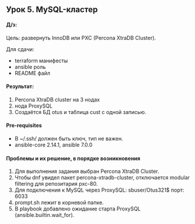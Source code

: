## Урок 5. MySQL-кластер

#### Д/з:
Цель:
развернуть InnoDB или PXC (Percona XtraDB Cluster).

Для сдачи:
* terraform манифесты
* ansible роль
* README файл
#### Результат:
1. Percona XtraDB cluster на 3 нодах
2. нода ProxySQL
3. Создаётся БД otus и таблица cust с одной записью.
#### Pre-requisites
* В ~/.ssh/ должен быть ключ, тип не важен.
* ansible-core 2.14.1, ansible 7.0.0
#### Проблемы и их решение, в порядке возникновения
1. Для выполнения задания выбран Percona XtraDB Cluster.
1. Чтобы dnf увидел пакет percona-xtradb-cluster, отключается modular filtering для репозитария pxc-80.
2. Для подключения к MySQL через ProxySQL: sbuser/Otus321$ порт: 6033
5. prompt.sh лежит в корневой папке.
5. В playbook добавлено ожидание старта ProxySQL (ansible.builtin.wait_for).
